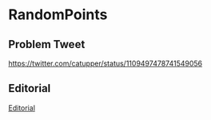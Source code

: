 # RandomPoints

## Problem Tweet
 https://twitter.com/catupper/status/1109497478741549056

## Editorial
 [Editorial](work/editorial.pdf)
